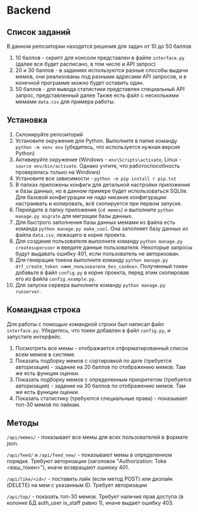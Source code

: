# Backend

## Список заданий

В данном репозитории находятся решения для задач от 10 до 50 баллов
1. 10 баллов - скрипт для консоли представлен в файле `interface.py` (далее все будет расписано, в том числе и API запрос) 
2. 20 и 30 баллов - в заданиях используются разные способы выдачи мемов, они реализованы под разными адресами API запросов, и в конечной программе можно будет оставить один.
3. 50 баллов - для вывода статистики представлен специальный API запрос, представленный далее
Также есть файл с несколькими мемами `data.csv` для примера работы.

## Установка

1. Склонируйте репозиторий
2. Установите окружение для Python. Выполните в папке команду `python -m venv env` (убедитесь, что используется нужная версия Python) 
3. Активируйте окружение (Windows - `env\Scripts\activate`, Linux - `source env/bin/activate`. Однако учтите, что работоспособность проверялась только на Windows)
4. Установите все зависимости - `python -m pip install r pip.txt`
5. В папках приложены конфиги для детальной настройки приложения и базы данных, но в данном примере будет использоваться SQLite. Для базовой конфигурации не надо никакие конфигурации настраивать и копировать, всё скопируется при первом запуске. 
6. Перейдите в папку приложения (`cd memes`) и выполните `python manage.py migrate` для миграции базы данных. 
7. Для быстрого заполнения базы данных мемами из файла есть команда `python manage.py make_cool`. Она заполняет базу данных из файла `data.csv`, лежащего в корне проекта.
8. Для создания пользователя выполните команду `python manage.py createsuperuser` и введите данные пользователя. Некоторые запросы будут выдавать ошибку 401, если пользователь не авторизован.
9. Для генерации токена выполните команду `python manage.py drf_create_token <имя_пользователя_без_скобок>`. Полученный токен добавьте в файл `config.py` в корне проекта, перед этим скопировав его из файла `config.example.py`.
10. Для запуска сервера выполните команду `python manage.py runserver`.

## Командная строка

Для работы с помощью командной строки был написал файл `interface.py`. Убедитесь, что токен добавлен в файл `config.py`, и запустите интерфейс.
1. Посмотреть все мемы - отображается отформатированный список всем мемов в системе.
2. Показать подборку мемов с сортировкой по дате (требуется авторизация) - задание на 20 баллов по отображению мемов. Там же есть функции оценки.
3. Показать подборку мемов с определенным приоритетом (требуется авторизация) - задание на 30 баллов по отображению мемов. Там же есть функции оценки.
4. Показать статистику (требуются специальные права) - показывает топ-30 мемов по лайкам.

## Методы
`/api/memes/` - показывает все мемы для всех пользователей в формате json.

`/api/feed/` и `/api/feed_new/` - показывают мемы в определенном порядке. Требуют авторизации (заголовок "Authorization: Toke <ваш_токен>"), иначе возвращают ошиюку 401.

`/api/like/<id>/` - поставить лайк (если метод POST) или дизлайк (DELETE) на мем с указанным ID. Требует авторизации

`/api/top/` - показать топ-30 мемов. Требует наличия прав доступа (в колонке БД auth_user is_staff равно 1), иначе выдает ошибку 403.